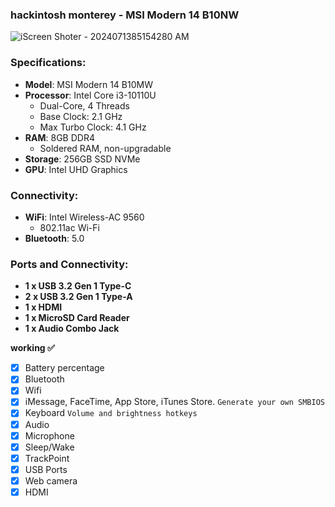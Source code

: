### hackintosh monterey - MSI Modern 14 B10NW

![iScreen Shoter - 2024071385154280 AM](https://github.com/user-attachments/assets/da8652d7-7a75-4593-b022-cf766f6ecde2)

### Specifications:

- **Model**: MSI Modern 14 B10MW
- **Processor**: Intel Core i3-10110U
  - Dual-Core, 4 Threads
  - Base Clock: 2.1 GHz
  - Max Turbo Clock: 4.1 GHz
- **RAM**: 8GB DDR4
  - Soldered RAM, non-upgradable
- **Storage**: 256GB SSD NVMe
- **GPU**: Intel UHD Graphics

### Connectivity:
- **WiFi**: Intel Wireless-AC 9560
  - 802.11ac Wi-Fi
- **Bluetooth**: 5.0

### Ports and Connectivity:
- **1 x USB 3.2 Gen 1 Type-C**
- **2 x USB 3.2 Gen 1 Type-A**
- **1 x HDMI**
- **1 x MicroSD Card Reader**
- **1 x Audio Combo Jack**

<summary><strong>working ✅</strong></summary>

- [x] Battery percentage
- [x] Bluetooth 
- [x] Wifi
- [x] iMessage, FaceTime, App Store, iTunes Store. `Generate your own SMBIOS`
- [x] Keyboard `Volume and brightness hotkeys`
- [x] Audio
- [x] Microphone
- [x] Sleep/Wake 
- [x] TrackPoint
- [x] USB Ports
- [x] Web camera
- [x] HDMI

